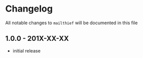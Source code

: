 # Changelog

All notable changes to `mailthief` will be documented in this file

## 1.0.0 - 201X-XX-XX

- initial release
